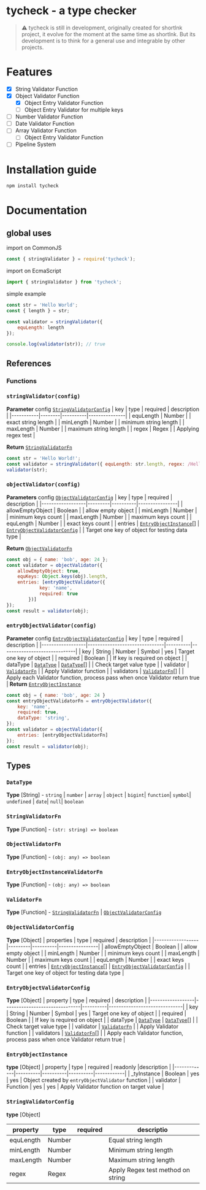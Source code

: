 # tycheck - a type checker

> ⚠️ tycheck is still in development, originally created for shortlnk project, it evolve for the moment at the same time as shortlnk.
> But its development is to think for a general use and integrable by other projects.

# Features
- [x] String Validator Function
- [x] Object Validator Function
    - [x] Object Entry Validator Function
    - [ ] Object Entry Validator for multiple keys
- [ ] Number Validator Function
- [ ] Date Validator Function
- [ ] Array Validator Function
    - [ ] Object Entry Validator Function
- [ ] Pipeline System

# Installation guide

```bash
npm install tycheck
```

# Documentation

## global uses

import on CommonJS
```js
const { stringValidator } = require('tycheck');
```

import on EcmaScript
```js
import { stringValidator } from 'tycheck';
```

simple example
```js
const str = 'Hello World';
const { length } = str;

const validator = stringValidator({
    equLength: length
});

console.log(validator(str)); // true
```

## References

### Functions

### `stringValidator(config)`
**Parameter** config [`StringValidatorConfig`](#StringValidatorConfig)
| key       | type   | required | description   |
|-----------|--------|----------|---------------|
| equLength | Number |  | exact string length   |
| minLength | Number |  | minimum string length |
| maxLength | Number |  | maximum string length |
| regex     | Regex  |  | Applying regex test   |

**Return** [`StringValidatorFn`](#StringValidatorFn)
```js
const str = 'Hello World!';
const validator = stringValidator({ equLength: str.length, regex: /Hello/ });
validator(str);
```

### `objectValidator(config)`
**Parameters** config [`ObjectValidatorConfig`](#ObjectValidatorConfig)
| key              | type    | required | description    |
|------------------|---------|----------|----------------|
| allowEmptyObject | Boolean |  | allow empty object     |
| minLength        | Number  |  | minimum keys count     |
| maxLength        | Number  |  | maximum keys count     |
| equLength        | Number  |  | exact keys count       |
| entries          | [`EntryObjectInstance`](#EntryObjectInstance)[] \| [`EntryObjectValidatorConfig`](#EntryObjectValidatorConfig) |  | Target one key of object for testing data type |

**Return** [`ObjectValidatorFn`](#ObjectValidatorFn)
```js
const obj = { name: 'bob', age: 24 };
const validator = objectValidator({
    allowEmptyObject: true,
    equKeys: Object.keys(obj).length,
    entries: [entryObjectValidator({
            key: 'name',
            required: true
        })]
});
const result = validator(obj);
```

### `entryObjectValidator(config)`
**Parameter** config [`EntryObjectValidatorConfig`](#EntryObjectValidatorConfig)
| key              | type                          | required | description                  |
|------------------|-------------------------------|----------|------------------------------|
| key              | String \| Number \| Symbol    | yes      | Target one key of object     |
| required         | Boolean                                  |  | If key is required on object |
| dataType         | [`DataType`](#DataType) \| [`DataType`](#DataType)[]    | | Check target value type           |
| validator        | [`ValidatorFn`](#ValidatorFn)            |  | Apply Validator function     |
| validators       | [`ValidatorFn`](#EntryObjectInstance)[]  |  | Apply each Validator function, process pass when once Validator return true |
**Return** [`EntryObjectInstance`](#EntryObjectInstance)
```js
const obj = { name: 'bob', age: 24 }
const entryObjectValidatorFn = entryObjectValidator({
    key: 'name',
    required: true,
    dataType: 'string',
});
const validator = objectValidator({
    entries: [entryObjectValidatorFn]
});
const result = validator(obj);
```

## Types

### `DataType`
**Type** [String] - `string` | `number` | `array` | `object` | `bigint`| `function`| `symbol`| `undefined` | `date`| `null`| `boolean`

### `StringValidatorFn`
**Type** [Function] - `(str: string) => boolean`

### `ObjectValidatorFn`
**Type** [Function] - `(obj: any) => boolean`

### `EntryObjectInstanceValidatorFn`
**Type** [Function] - `(obj: any) => boolean`

### `ValidatorFn`
**Type** [Function] - [`StringValidatorFn`](#StringValidatorConfig) | [`ObjectValidatorConfig`](#ObjectValidatorConfig)

### `ObjectValidatorConfig`
**Type** [Object]
| properties       | type    | required | description    |
|------------------|---------|----------|----------------|
| allowEmptyObject | Boolean |  | allow empty object     |
| minLength        | Number  |  | minimum keys count     |
| maxLength        | Number  |  | maximum keys count     |
| equLength        | Number  |  | exact keys count       |
| entries          | [`EntryObjectInstance`](#EntryObjectInstance)[] \| [`EntryObjectValidatorConfig`](#EntryObjectValidatorConfig) |  | Target one key of object for testing data type |

### `EntryObjectValidatorConfig`
**Type** [Object]
| property         | type                          | required | description                  |
|------------------|-------------------------------|----------|------------------------------|
| key              | String \| Number \| Symbol    | yes      | Target one key of object     |
| required         | Boolean                                  |  | If key is required on object |
| dataType         | [`DataType`](#DataType) \| [`DataType`](#DataType)[]    | | Check target value type           |
| validator        | [`ValidatorFn`](#ValidatorFn)            |  | Apply Validator function     |
| validators       | [`ValidatorFn`](#EntryObjectInstance)[]  |  | Apply each Validator function, process pass when once Validator return true |

### `EntryObjectInstance`
**type** [Object]
| property    | type     | required | readonly |description |
|-------------|----------|----------|----------|------------|
| _tyInstance | Boolean  | yes | yes | Object created by `entryObjectValidator` function |
| validator   | Function | yes | yes | Apply Validator function on target value          |

### `StringValidatorConfig`
**type** [Object]

| property         | type    | required | descriptio                 |
|------------------|---------|----------|----------------------------|
| equLength        | Number  |  | Equal string length                |
| minLength        | Number  |  | Minimum string length              |
| maxLength        | Number  |  | Maximum string length              |
| regex            | Regex   |  | Apply Regex test method on string  |